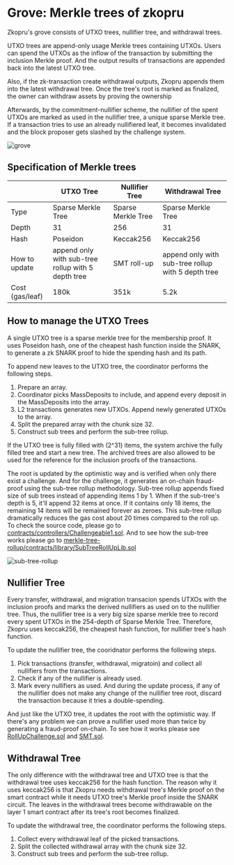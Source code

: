 # Grove: Merkle trees of zkopru

Zkopru's grove consists of UTXO trees, nullifier tree, and withdrawal trees.

UTXO trees are append-only usage Merkle trees containing UTXOs. Users can spend the UTXOs as the inflow of the transaction by submitting the inclusion Merkle proof. And the output results of transactions are appended back into the latest UTXO tree.

Also, if the zk-transaction create withdrawal outputs, Zkopru appends them into the latest withdrawal tree. Once the tree's root is marked as finalized, the owner can withdraw assets by proving the ownership

Afterwards, by the commitment-nullifier scheme, the nullifier of the spent UTXOs are marked as used in the nullifier tree, a unique sparse Merkle tree. If a transaction tries to use an already nullifiered leaf, it becomes invalidated and the block proposer gets slashed by the challenge system.


![grove](https://docs.google.com/drawings/d/e/2PACX-1vTXH2aQr0HZmWZbbA2ENOISW5hT5XsG2dda90RBSaQH-2ClqlZvFKlSTppR38b2ixUbqQeMOTztC-LA/pub?w=1031&h=564)

## Specification of Merkle trees

|       | UTXO Tree | Nullifier Tree | Withdrawal Tree |
| ----- | --------- | -------------- | --------- |
| Type | Sparse Merkle Tree | Sparse Merkle Tree | Sparse Merkle Tree |
| Depth | 31        | 256            | 31        |
| Hash  | Poseidon  | Keccak256      | Keccak256 |
| How to update | append only with sub-tree rollup with 5 depth tree | SMT roll-up | append only with sub-tree rollup with 5 depth tree
| Cost (gas/leaf) | 180k | 351k | 5.2k |

## How to manage the UTXO Trees

A single UTXO tree is a sparse merkle tree for the membership proof. It uses Poseidon hash, one of the cheapest hash function inside the SNARK, to generate a zk SNARK proof to hide the spending hash and its path.

To append new leaves to the UTXO tree, the coordinator performs the following steps.
1. Prepare an array.
2. Coordinator picks MassDeposits to include, and append every deposit in the MassDeposits into the array.
3. L2 transactions generates new UTXOs. Append newly generated UTXOs to the array.
4.  Split the prepared array with the chunk size 32.
5.  Construct sub trees and perform the sub-tree rollup.

If the UTXO tree is fully filled with (2^31) items, the system archive the fully filled tree and start a new tree. The archived trees are also allowed to be used for the reference for the inclusion proofs of the transactions.

The root is updated by the optimistic way and is verified when only there exist a challenge. And for the challenge, it generates an on-chain fraud-proof using the sub-tree rollup methodology. Sub-tree rollup appends fixed size of sub trees instead of appending items 1 by 1. When if the sub-tree's depth is 5, it'll append 32 items at once. If it contains only 18 items, the remaining 14 items will be remained forever as zeroes. This sub-tree rollup dramatically reduces the gas cost about 20 times compared to the roll up. To check the source code, please go to [contracts/controllers/Challengeable1.sol](https://github.com/wilsonbeam/zk-optimistic-rollup/blob/develop/contracts/controllers/Challengeable1.sol). And to see how the sub-tree works please go to [merkle-tree-rollup/contracts/library/SubTreeRollUpLib.sol](https://github.com/wilsonbeam/merkle-tree-rollup/blob/master/contracts/library/SubTreeRollUpLib.sol)

![sub-tree-rollup](https://docs.google.com/drawings/d/e/2PACX-1vRoBO2Nl-M8elgz55jzgxuux1f6FbrZIiUCeY3Z9Sf7haKF8kSP548L8pXcdh_VCfT_gcW1gywY4VKY/pub?w=959&h=417)

## Nullifier Tree

Every transfer, withdrawal, and migration transacion spends UTXOs with the inclusion proofs and marks the derived nullifiers as used on to the nullifier tree. Thus, the nullifier tree is a very big size sparse merkle tree to record every spent UTXOs in the 254-depth of Sparse Merkle Tree. Therefore, Zkopru uses keccak256, the cheapest hash function, for nullifier tree's hash function.

To update the nullifier tree, the cooridnator performs the following steps.

1. Pick transactions (transfer, withdrawal, migratoin) and collect all nullifiers from the transactions.
2. Check if any of the nullifier is already used.
3. Mark every nullifiers as used. And during the update process, if any of the nullifier does not make any change of the nullifier tree root, discard the transaction because it tries a double-spending.

And just like the UTXO tree, it updates the root with the optimistic way. If there's any problem we can prove a nullifier used more than twice by generating a fraud-proof on-chain. To see how it works please see [RollUpChallenge.sol](https://github.com/wanseob/zkopru/blob/master/packages/contracts/contracts/controllers/challenges/RollUpChallenge.sol) and [SMT.sol](https://github.com/wanseob/zkopru/blob/master/packages/contracts/contracts/libraries/SMT.sol).

## Withdrawal Tree

The only difference with the withdrawal tree and UTXO tree is that the withdrawal tree uses keccak256 for the hash function. The reason why it uses keccak256 is that Zkopru needs withdrawal tree's Merkle proof on the smart contract while it needs UTXO tree's Merkle proof inside the SNARK circuit. The leaves in the withdrawal trees become withdrawable on the layer 1 smart contract after its tree's root becomes finalized.

To update the withdrawal tree, the coordinator performs the following steps.

1. Collect every withdrawal leaf of the picked transactions.
2. Split the collected withdrawal array with the chunk size 32.
3. Construct sub trees and perform the sub-tree rollup.

